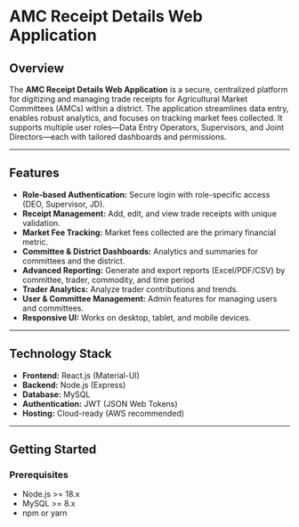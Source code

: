 # AMC Receipt Details Web Application

## Overview

The **AMC Receipt Details Web Application** is a secure, centralized platform for digitizing and managing trade receipts for Agricultural Market Committees (AMCs) within a district. The application streamlines data entry, enables robust analytics, and focuses on tracking market fees collected. It supports multiple user roles—Data Entry Operators, Supervisors, and Joint Directors—each with tailored dashboards and permissions.

---

## Features

- **Role-based Authentication:** Secure login with role-specific access (DEO, Supervisor, JD).
- **Receipt Management:** Add, edit, and view trade receipts with unique validation.
- **Market Fee Tracking:** Market fees collected are the primary financial metric.
- **Committee & District Dashboards:** Analytics and summaries for committees and the district.
- **Advanced Reporting:** Generate and export reports (Excel/PDF/CSV) by committee, trader, commodity, and time period
- **Trader Analytics:** Analyze trader contributions and trends.
- **User & Committee Management:** Admin features for managing users and committees.
- **Responsive UI:** Works on desktop, tablet, and mobile devices.

---

## Technology Stack

- **Frontend:** React.js (Material-UI)
- **Backend:** Node.js (Express)
- **Database:** MySQL
- **Authentication:** JWT (JSON Web Tokens)
- **Hosting:** Cloud-ready (AWS recommended)

---

## Getting Started

### Prerequisites

- Node.js >= 18.x
- MySQL >= 8.x
- npm or yarn

